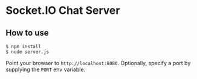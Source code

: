 
# Socket.IO Chat Server

## How to use

```
$ npm install
$ node server.js
```

Point your browser to `http://localhost:8080`. Optionally, specify
a port by supplying the `PORT` env variable.